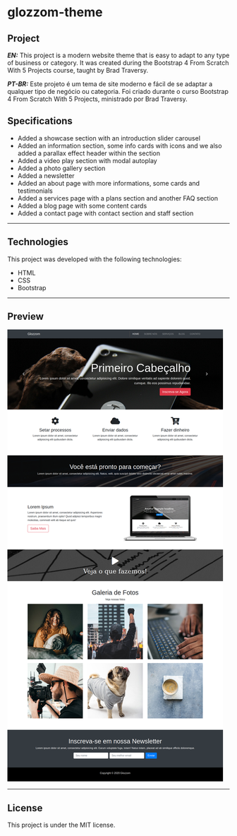 # glozzom-theme

## Project

***EN:*** This project is a modern website theme that is easy to adapt to any type of business or category. It was created during the Bootstrap 4 From Scratch With 5 Projects course, taught by Brad Traversy.

***PT-BR:*** Este projeto é um tema de site moderno e fácil de se adaptar a qualquer tipo de negócio ou categoria. Foi criado durante o curso Bootstrap 4 From Scratch With 5 Projects, ministrado por Brad Traversy.

## Specifications
- Added a showcase section with an introduction slider carousel
- Added an information section, some info cards with icons and we also added a parallax effect header within the section
- Added a video play section with modal autoplay
- Added a photo gallery section
- Added a newsletter
- Added an about page with more informations, some cards and testimonials
- Added a services page with a plans section and another FAQ section
- Added a blog page with some content cards
- Added a contact page with contact section and staff section
***

## Technologies

This project was developed with the following technologies:

- HTML
- CSS
- Bootstrap
***
 
## Preview
![preview](preview.png)
***

## License

This project is under the MIT license.

